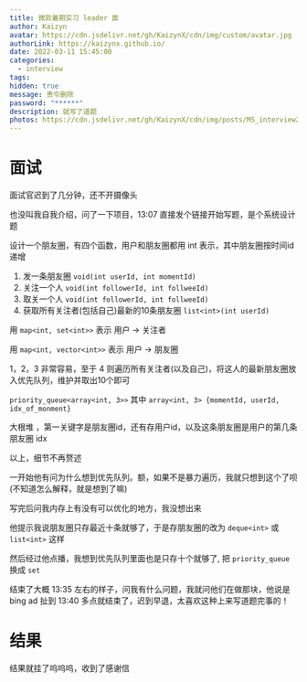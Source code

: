 ```yaml
---
title: 微软暑期实习 leader 面
author: Kaizyn
avatar: https://cdn.jsdelivr.net/gh/KaizynX/cdn/img/custom/avatar.jpg
authorLink: https://kaizynx.github.io/
date: 2022-03-11 15:45:00
categories:
  - interview
tags:
hidden: true
message: 责令删除
password: "******"
description: 就写了道题
photos: https://cdn.jsdelivr.net/gh/KaizynX/cdn/img/posts/MS_interview2/cover.jpg
---
```

# 面试

面试官迟到了几分钟，还不开摄像头

也没叫我自我介绍，问了一下项目，13:07 直接发个链接开始写题，是个系统设计题

设计一个朋友圈，有四个函数，用户和朋友圈都用 int 表示，其中朋友圈按时间id递增

1. 发一条朋友圈 `void(int userId, int momentId)`
2. 关注一个人 `void(int followerId, int follweeId)`
3. 取关一个人 `void(int followerId, int follweeId)`
4. 获取所有关注者(包括自己)最新的10条朋友圈 `list<int>(int userId)`

用 `map<int, set<int>>` 表示 用户 -> 关注者

用 `map<int, vector<int>>` 表示 用户 -> 朋友圈

1，2，3 非常容易，至于 4 则遍历所有关注者(以及自己)，将这人的最新朋友圈放入优先队列，维护并取出10个即可

`priority_queue<array<int, 3>>` 其中 `array<int, 3> {momentId, userId, idx_of_monment}`

大根堆 ，第一关键字是朋友圈id，还有存用户id，以及这条朋友圈是用户的第几条朋友圈 idx

以上，细节不再赘述

一开始他有问为什么想到优先队列。额，如果不是暴力遍历，我就只想到这个了呗(不知道怎么解释，就是想到了嘛)

写完后问我内存上有没有可以优化的地方，我没想出来

他提示我说朋友圈只存最近十条就够了，于是存朋友圈的改为 `deque<int>` 或 `list<int>` 这样

然后经过他点播，我想到优先队列里面也是只存十个就够了, 把 `priority_queue` 换成 `set`

结束了大概 13:35 左右的样子，问我有什么问题，我就问他们在做那块，他说是 bing ad 扯到 13:40 多点就结束了，迟到早退，太喜欢这种上来写道题完事的！

# 结果

结果就挂了呜呜呜，收到了感谢信